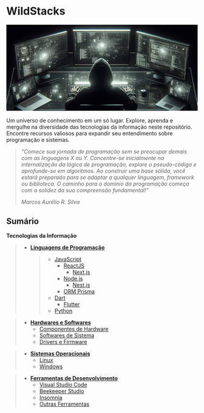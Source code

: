 # WildStacks

![Autor: Marcos Aurélio](./images/hacker.jpeg)

Um universo de conhecimento em um só lugar. Explore, aprenda e mergulhe na diversidade das tecnologias da informação neste repositório. Encontre recursos valiosos para expandir seu entendimento sobre programação e sistemas.

> *"Comece sua jornada de programação sem se preocupar demais com as linguagens X ou Y. Concentre-se inicialmente na internalização da lógica de programação, explore o pseudo-código e aprofunde-se em algoritmos. Ao construir uma base sólida, você estará preparado para se adaptar a qualquer linguagem, framework ou biblioteca. O caminho para o domínio da programação começa com a solidez da sua compreensão fundamental!"*
>
> *Marcos Aurélio R. Silva*

## Sumário

**Tecnologias da Informação**
> - **[Linguagens de Programação](./Linguagens_de_Programacao/README.md)**
>   > - [JavaScript](#)
>   >   - [ReactJS](#)
>   >     - [Next.js](#)
>   >   - [Node.js](#)
>   >     - [Nest.js](#)
>   >   - [ORM Prisma](#)
>   > - [Dart](#)
>   >   - [Flutter](#)
>   > - [Python](#)

> - **[Hardwares e Softwares](./Hardwares_e_Softwares/README.md)**
>   - [Componentes de Hardware](#)
>   - [Softwares de Sistema](#)
>   - [Drivers e Firmware](#)

> - **[Sistemas Operacionais](./Sistemas_Operacionais/README.md)**
>   - [Linux](#)
>   - [Windows](#)

> - **[Ferramentas de Desenvolvimento](#)**
>   - [Visual Studio Code](#)
>   - [Beekeeper Studio](#)
>   - [Insomnia](#)
>   - [Outras Ferramentas](#)

